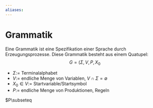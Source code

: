 ```yaml
---
aliases: 
---
```

# Grammatik
Eine Grammatik ist eine Spezifikation einer Sprache durch Erzeugungsprozesse.
Diese Grammatik besteht aus einem Quatupel:
$$G=(\Sigma, V, P, X_0$$
- $\Sigma:=$ Terminalalphabet
- $V:=$ endliche Menge von Variablen, $V\cap \Sigma=\emptyset$
- $X_0 \in V:=$ Startvariable/Startsymbol
- $P:=$ endliche Menge von Produktionen, Regeln

$P\subseteq